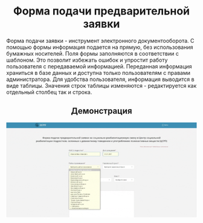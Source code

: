 <h1 align="center">Форма подачи предварительной заявки</h1>
<p>Форма подачи заявки - инструмент электронного документооборота. С помощью формы информация подается на прямую, без использования бумажных носителей. Поля формы заполняются в соответствии с шаблоном. Это позволит избежать ошибок и упростит работу пользователя с передаваемой информацией. Переданная информация храниться в базе данных и доступна только пользователям с правами администратора. Для удобства пользователя, информация выводится в виде таблицы. Значения строк таблицы изменяются - редактируется как отдельный столбец так и строка.</p> 

<h2 align="center">Демонстрация</h2>
<img src="/form-gif.gif" width="1012">

<h3></h3>
